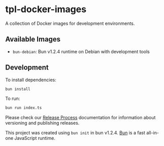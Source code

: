 # tpl-docker-images

A collection of Docker images for development environments.

## Available Images

- `bun-debian`: Bun v1.2.4 runtime on Debian with development tools

## Development

To install dependencies:

```bash
bun install
```

To run:

```bash
bun run index.ts
```

Please check our [Release Process](./RELEASE.md) documentation for information about versioning and publishing releases.

This project was created using `bun init` in bun v1.2.4. [Bun](https://bun.sh) is a fast all-in-one JavaScript runtime.
